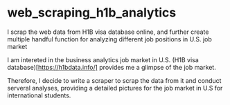 # web_scraping_h1b_analytics
I scrap the web data from H1B visa database online, and further create multiple handful function for analyzing different job positions in U.S. job market

I am intereted in the business analytics job market in U.S. (H1B visa database)[https://h1bdata.info/] provides me a glimpse of the job market.

Therefore, I decide to write a scraper to scrap the data from it and conduct serveral analyses, providing a detailed pictures for the job market in U.S for international students.

